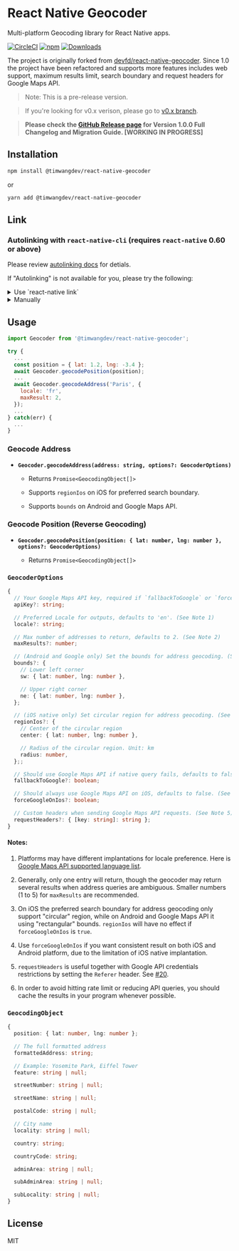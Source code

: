 # React Native Geocoder

Multi-platform Geocoding library for React Native apps.

[![CircleCI](https://circleci.com/gh/timwangdev/react-native-geocoder-reborn/tree/master.svg?style=shield)](https://circleci.com/gh/timwangdev/react-native-geocoder-reborn/tree/master)
[![npm](https://img.shields.io/npm/v/@timwangdev/react-native-geocoder.svg)](https://www.npmjs.com/package/@timwangdev/react-native-geocoder)
[![Downloads](https://img.shields.io/npm/dw/@timwangdev/react-native-geocoder.svg)](https://www.npmjs.com/package/@timwangdev/react-native-geocoder)

The project is originally forked from [devfd/react-native-geocoder](https://github.com/devfd/react-native-geocoder). Since 1.0 the project have been refactored and supports more features includes web support, maximum results limit, search boundary and request headers for Google Maps API.

> Note: This is a pre-release version.

> If you're looking for v0.x verison, please go to [v0.x branch](https://github.com/timwangdev/react-native-geocoder-reborn/tree/v0.x).

> **Please check the [GitHub Release page](https://github.com/timwangdev/react-native-geocoder-reborn/releases/) for Version 1.0.0 Full Changelog and Migration Guide. [WORKING IN PROGRESS]**

## Installation

```sh
npm install @timwangdev/react-native-geocoder
```

or

```sh
yarn add @timwangdev/react-native-geocoder
```

## Link

### Autolinking with `react-native-cli` (requires `react-native` 0.60 or above)

Please review [autolinking docs](https://github.com/react-native-community/cli/blob/master/docs/autolinking.md) for detials.

If "Autolinking" is not available for you, please try the following:

<details><summary>Use `react-native link`</summary>

```
react-native link @timwangdev/react-native-geocoder
```
</details>

<details><summary>Manually</summary>
If automatic linking fails you can follow the manual installation steps

#### iOS (With CocoaPods)

1. Add `pod 'react-native-geocoder', :path => '../node_modules/@timwangdev/react-native-geocoder/react-native-geocoder.podspec'` to your Podfile.
2. Run `pod install`.

#### iOS (Without CocoaPods)

1. In the XCode's "Project navigator", right click on Libraries folder under your project ➜ `Add Files to <...>`
2. Go to `node_modules` ➜ `@timwangdev/react-native-geocoder` and add `ios/RNGeocoder.xcodeproj` file
3. Add `libGeocoder.a` to "Build Phases" -> "Link Binary With Libraries"

#### Android

1. In `android/setting.gradle` add:

```gradle
...
include ':react-native-geocoder', ':app'
project(':react-native-geocoder').projectDir = new File(rootProject.projectDir, '../node_modules/@timwangdev/react-native-geocoder/android')
```

2. In `android/app/build.gradle`

```gradle
...
dependencies {
    ...
    implementation project(':react-native-geocoder')
}
```

3. Register module (in MainApplication.java)

```java
import com.timwangdev.reactnativegeocoder.GeocoderPackage; // <--- Add this line

public class MainActivity extends ReactActivity {
  ...
  @Override
  protected List<ReactPackage> getPackages() {
    ...
    packages.add(new GeocoderPackage()); // <--- Add this line

    return packages;
  }
  ...
}
```
</details>

## Usage

```js
import Geocoder from '@timwangdev/react-native-geocoder';

try {
  ...
  const position = { lat: 1.2, lng: -3.4 };
  await Geocoder.geocodePosition(position);
  ...
  await Geocoder.geocodeAddress('Paris', {
    locale: 'fr',
    maxResult: 2,
  });
  ...
} catch(err) {
  ...
}
```

### Geocode Address

* __`Geocoder.geocodeAddress(address: string, options?: GeocoderOptions)`__

  * Returns `Promise<GeocodingObject[]>`

  * Supports `regionIos` on iOS for preferred search boundary.

  * Supports `bounds` on Android and Google Maps API.

### Geocode Position (Reverse Geocoding)

* __`Geocoder.geocodePosition(position: { lat: number, lng: number }, options?: GeocoderOptions)`__

  * Returns `Promise<GeocodingObject[]>`

### `GeocoderOptions`

```typescript
{
  // Your Google Maps API key, required if `fallbackToGoogle` or `forceGoogleOnIos` is `true`.
  apiKey?: string;

  // Preferred Locale for outputs, defaults to 'en'. (See Note 1)
  locale?: string;

  // Max number of addresses to return, defaults to 2. (See Note 2)
  maxResults?: number;

  // (Android and Google only) Set the bounds for address geocoding. (See Note 3)
  bounds?: {
    // Lower left corner
    sw: { lat: number, lng: number },

    // Upper right corner
    ne: { lat: number, lng: number },
  };

  // (iOS native only) Set circular region for address geocoding. (See Note 3)
  regionIos?: {
    // Center of the circular region
    center: { lat: number, lng: number },

    // Radius of the circular region. Unit: km
    radius: number,
  };;

  // Should use Google Maps API if native query fails, defaults to false.
  fallbackToGoogle?: boolean;

  // Should always use Google Maps API on iOS, defaults to false. (See Note 4)
  forceGoogleOnIos?: boolean;

  // Custom headers when sending Google Maps API requests. (See Note 5)
  requestHeaders?: { [key: string]: string };
}
```
#### Notes:

1. Platforms may have different implantations for locale preference. Here is [Google Maps API supported language list](https://developers.google.com/maps/faq#languagesupport).

2. Generally, only one entry will return, though the geocoder may return several results when address queries are ambiguous. Smaller numbers (1 to 5) for `maxResults` are recommended.

2. On iOS the preferred search boundary for address geocoding only support "circular" region, while on Android and Google Maps API it using "rectangular" bounds. `regionIos` will have no effect if `forceGoogleOnIos` is `true`.

3. Use `forceGoogleOnIos` if you want consistent result on both iOS and Android platform, due to the limitation of iOS native implantation.

4. `requestHeaders` is useful together with Google API credentials restrictions by setting the `Referer` header. See [#20](https://github.com/timwangdev/react-native-geocoder-reborn/issues/20).

5. In order to avoid hitting rate limit or reducing API queries, you should cache the results in your program whenever possible.

### `GeocodingObject`

```typescript
{
  position: { lat: number, lng: number };

  // The full formatted address
  formattedAddress: string;

  // Example: Yosemite Park, Eiffel Tower
  feature: string | null;

  streetNumber: string | null;

  streetName: string | null;

  postalCode: string | null;

  // City name
  locality: string | null;

  country: string;

  countryCode: string;

  adminArea: string | null;

  subAdminArea: string | null;

  subLocality: string | null;
}
```

## License

MIT
